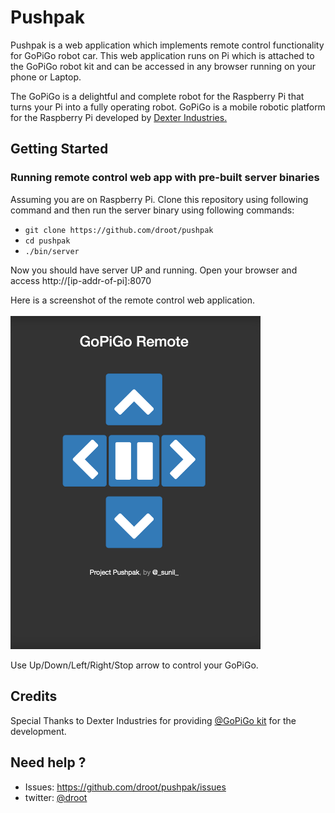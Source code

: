 # Pushpak
Pushpak is a web application which implements remote control functionality for
GoPiGo robot car. This web application runs on Pi which is attached to the
GoPiGo robot kit and can be accessed in any browser running on your phone or
Laptop.

The GoPiGo is a delightful and complete robot for the Raspberry Pi that turns your Pi into a fully operating robot.  GoPiGo is a mobile robotic platform for the Raspberry Pi developed by [Dexter Industries.](http://www.dexterindustries.com/GoPiGo)

## Getting Started

### Running remote control web app with pre-built server binaries
Assuming you are on Raspberry Pi. Clone this repository using following command
and then run the server binary using following commands:

* `git clone https://github.com/droot/pushpak`
* `cd pushpak`
* `./bin/server`

Now you should have server UP and running. Open your browser and access
http://[ip-addr-of-pi]:8070

Here is a screenshot of the remote control web application.
<br />
<br />
<img src="pushpak_home.png" width="400" />

Use Up/Down/Left/Right/Stop arrow to control your GoPiGo.

## Credits
Special Thanks to Dexter Industries for providing [@GoPiGo kit](http://www.dexterindustries.com/shop/gopigo-starter-kit-2/) for the development.

## Need help ?
 * Issues: https://github.com/droot/pushpak/issues
 * twitter: [@droot](https://twitter.com/_sunil_)
